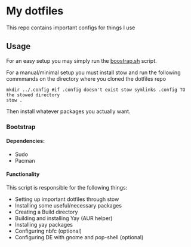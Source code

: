 # My dotfiles

This repo contains important configs for things I use

## Usage

For an easy setup you may simply run the [boostrap.sh](#bootstrap) script.

For a manual/minimal setup you must install stow and run the following commmands on the directory where you cloned the dotfiles repo
    
    mkdir ../.config #if .config doesn't exist stow symlinks .config TO the stowed directory
    stow .
Then install whatever packages you actually want.
### Bootstrap <a name="bootstrap"></a>
#### Dependencies:
- Sudo
- Pacman

#### Functionality
This script is responsible for the following things:

- Setting up important dotfiles through stow
- Installing some useful/necessary packages
- Creating a Build directory
- Building and installing Yay (AUR helper)
- Installing yay packages
- Configuring nbfc (optional)
- Configuring DE with gnome and pop-shell (optional)
